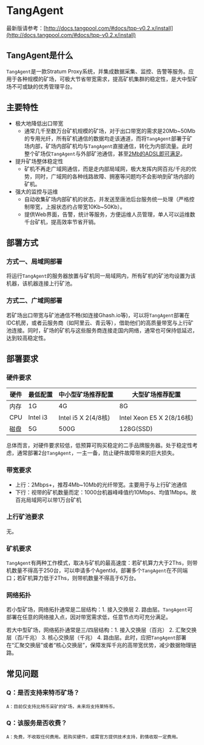 # TangAgent

最新版请参考：[http://docs.tangpool.com/#docs/tpp-v0.2.x/install](http://docs.tangpool.com/#docs/tpp-v0.2.x/install)

## TangAgent是什么

`TangAgent`是一款Stratum Proxy系统，并集成数据采集、监控、告警等服务。应用于各种规模的矿场，可极大节省带宽需求，提高矿机集群的稳定性，是大中型矿场不可或缺的优秀管理平台。

## 主要特性
* 极大地降低出口带宽
  * 通常几千至数万台矿机规模的矿场，对于出口带宽的需求是20Mb~50Mb的专用光纤，所有矿机通信的数据均走该通道，而将`TangAgent`部署于矿场内部，矿场内部矿机均与`TangAgent`直接通信，转化为内部流量。此时整个矿场仅`TangAgent`与外部矿池通信，甚至[2Mb的ADSL即可满足](http://bbs.tangpool.com/forum.php?mod=viewthread&tid=3&fromuid=3)。
* 提升矿场整体稳定性
  * 矿机不再走广域网通信，而是走内部局域网，极大发挥内网百兆/千兆的优势，同时，广域网的各种线路故障、拥塞等问题均不会影响到矿场内部的矿机。
* 强大的监控与运维
  * 自动收集矿场内部矿机的状态，并发送至唐池后台服务统一处理（严格控制带宽，上报状态约占带宽10Kb~50Kb）。
  * 提供Web界面，告警，统计等服务，方便运维人员管理，单人可以运维数千台矿机，提高效率节省开销。

## 部署方式

### 方式一、局域网部署

将运行`TangAgent`的服务器放置与矿机同一局域网内，所有矿机的矿池均设置为该机器，该机器连接上行矿池。

### 方式二、广域网部署

若矿场出口带宽与矿池通信不畅(如连接Ghash.io等)，可以将`TangAgent`部署在IDC机房，或者云服务商（如阿里云、青云等），借助他们的高质量带宽与上行矿池连接。同时，矿场的矿机与这些服务商连接走国内网络，通常也可保持低延迟，达到较高稳定性。

## 部署要求

### 硬件要求

 硬件 | 最低配置 | 中小型矿场推荐配置 | 大型矿场推荐配置
-----|---------|-----------------|-------------------
内存 | 1G | 4G | 8G
CPU | Intel i3 | Intel i5 X 2(4/8核) | Intel Xeon E5 X 2(8/16核)
磁盘 | 5G | 500G | 128G(SSD)

总体而言，对硬件要求较低，低预算可购买稳定的二手品牌服务器。处于稳定性考虑，通常部署2台`TangAgent`，一主一备，防止硬件故障带来的巨大损失。

### 带宽要求

* 上行：2Mbps+，推荐4Mb~10Mb的光纤带宽。主要用于与上行矿池通信
* 下行：视带的矿机数量而定：1000台机器峰峰值约10Mbps、均值1Mbps。故百兆局域网可以带1万台矿机

### 上行矿池要求

无。

### 矿机要求

`TangAgent`有两种工作模式，取决与矿机的最高速度：若矿机算力大于2Ths，则带机数量不得高于250台，可以申请多个AgentId，部署多个`TangAgent`在不同端口；若矿机算力低于2Ths，则带机数量不得高于6万台。

### 网络拓扑

若小型矿场，网络拓扑通常是二层结构：1. 接入交换层 2. 路由层。`TangAgent`可部署在任意的网络接入点，因对带宽需求低，任意节点均可充分满足。

若大中型矿场，网络拓扑通常是三/四层结构：1. 接入交换层（百兆） 2. 汇聚交换层（百/千兆） 3. 核心交换层（千兆） 4. 路由层。此时，应把`TangAgent`部署在“汇聚交换层”或者“核心交换层”，保障发挥千兆的高带宽优势，减少数据物理链路。

## 常见问题

### Q：是否支持来特币矿场？

    A：目前仅支持比特币采矿的矿场，未来将支持莱特币。

### Q：该服务是否收费？

    A：免费，不收取任何费用。若购买硬件，或需官方提供技术支持，酌情收取一定费用。
